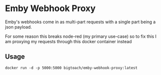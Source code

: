# Emby Webhook Proxy
Emby's webhooks come in as multi-part requests with a single part being a json payload. 

For some reason this breaks node-red (my primary use-case) so to fix this I am proxying my requests through this docker container instead

## Usage
`docker run -d -p 5000:5000 bigtoach/emby-webhook-proxy:latest`
